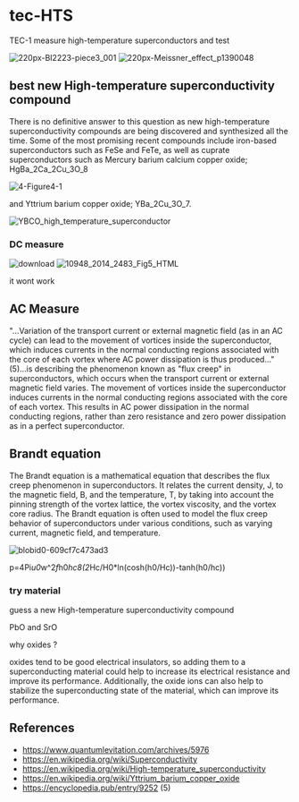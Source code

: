# tec-HTS
TEC-1 measure high-temperature superconductors and test

![220px-BI2223-piece3_001](https://user-images.githubusercontent.com/58069246/201831087-f89921d3-b1a5-4725-9800-d4441d8a9367.jpg)
![220px-Meissner_effect_p1390048](https://user-images.githubusercontent.com/58069246/201831145-4d4bf65c-b0c7-4f05-bfbd-8b36d2001c34.jpg)


## best new High-temperature superconductivity compound

There is no definitive answer to this question as new high-temperature superconductivity compounds are being discovered and synthesized all the time. Some of the most promising recent compounds include iron-based superconductors such as FeSe and FeTe, as well as cuprate superconductors such as 
Mercury barium calcium copper oxide; HgBa_2Ca_2Cu_3O_8 

![4-Figure4-1](https://user-images.githubusercontent.com/58069246/201830978-ac066993-deef-40bd-b77a-b19c1c519d6a.png)


and Yttrium barium copper oxide; YBa_2Cu_3O_7. 

![YBCO_high_temperature_superconductor](https://user-images.githubusercontent.com/58069246/201831292-e9384f2b-08d8-4c6a-b477-f3b464765463.jpg)

### DC measure
![download](https://user-images.githubusercontent.com/58069246/201831881-18e44624-c502-4903-8e1a-f9959042658a.png)
![10948_2014_2483_Fig5_HTML](https://user-images.githubusercontent.com/58069246/201831923-fb7d480f-30ad-411f-b32a-018ad75306bc.png)

it wont work


## AC Measure
"...Variation of the transport current or external magnetic field (as in an AC cycle) can lead to the movement of vortices inside the superconductor, which induces currents in the normal conducting regions associated with the core of each vortex where AC power dissipation is thus produced..."(5)...is describing the phenomenon known as "flux creep" in superconductors, which occurs when the transport current or external magnetic field varies. The movement of vortices inside the superconductor induces currents in the normal conducting regions associated with the core of each vortex. This results in AC power dissipation in the normal conducting regions, rather than zero resistance and zero power dissipation as in a perfect superconductor.

## Brandt equation
The Brandt equation is a mathematical equation that describes the flux creep phenomenon in superconductors. It relates the current density, J, to the magnetic field, B, and the temperature, T, by taking into account the pinning strength of the vortex lattice, the vortex viscosity, and the vortex core radius. The Brandt equation is often used to model the flux creep behavior of superconductors under various conditions, such as varying current, magnetic field, and temperature.

![blobid0-609cf7c473ad3](https://user-images.githubusercontent.com/58069246/201833531-2b2775cc-939a-4164-86b6-785efa27d091.png)

p=4Pi*u0*w^2*f*h0*hc8(2*Hc/H0*ln(cosh(h0/Hc))-tanh(h0/hc))



### try material
guess a new High-temperature superconductivity compound



PbO and SrO

why oxides ?

oxides tend to be good electrical insulators, so adding them to a superconducting material could help to increase its electrical resistance and improve its performance.  Additionally, the oxide ions can also help to stabilize the superconducting state of the material, which can improve its performance.


## References
- https://www.quantumlevitation.com/archives/5976	
- https://en.wikipedia.org/wiki/Superconductivity	
- https://en.wikipedia.org/wiki/High-temperature_superconductivity
- https://en.wikipedia.org/wiki/Yttrium_barium_copper_oxide
- https://encyclopedia.pub/entry/9252     (5)


